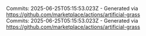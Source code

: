 Commits: 2025-06-25T05:15:53.023Z - Generated via https://github.com/marketplace/actions/artificial-grass
<br>
Commits: 2025-06-25T05:15:53.023Z - Generated via https://github.com/marketplace/actions/artificial-grass
<br>
